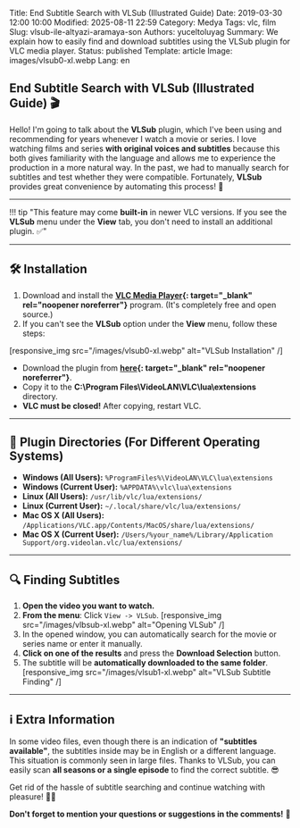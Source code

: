 Title: End Subtitle Search with VLSub (Illustrated Guide)
Date: 2019-03-30 12:00 10:00
Modified: 2025-08-11 22:59
Category: Medya
Tags: vlc, film
Slug: vlsub-ile-altyazi-aramaya-son
Authors: yuceltoluyag
Summary: We explain how to easily find and download subtitles using the VLSub plugin for VLC media player.
Status: published
Template: article
Image: images/vlsub0-xl.webp
Lang: en

## End Subtitle Search with VLSub (Illustrated Guide) 🎬

Hello! I'm going to talk about the **VLSub** plugin, which I've been using and recommending for years whenever I watch a movie or series. I love watching films and series **with original voices and subtitles** because this both gives familiarity with the language and allows me to experience the production in a more natural way. In the past, we had to manually search for subtitles and test whether they were compatible. Fortunately, **VLSub** provides great convenience by automating this process! 🚀

---

!!! tip "This feature may come **built-in** in newer VLC versions. If you see the **VLSub** menu under the **View** tab, you don't need to install an additional plugin. ✅"

---

## 🛠 Installation

1. Download and install the **[VLC Media Player](https://www.videolan.org/vlc/index.tr.html){: target="\_blank" rel="noopener noreferrer"}** program. (It's completely free and open source.)
2. If you can't see the **VLSub** option under the **View** menu, follow these steps:

[responsive_img src="/images/vlsub0-xl.webp" alt="VLSub Installation" /]

- Download the plugin from **[here](https://addons.videolan.org/p/1154045/){: target="\_blank" rel="noopener noreferrer"}**.
- Copy it to the **C:\Program Files\VideoLAN\VLC\lua\extensions** directory.
- **VLC must be closed!** After copying, restart VLC.

---

## 📂 Plugin Directories (For Different Operating Systems)

- **Windows (All Users):** `%ProgramFiles%\VideoLAN\VLC\lua\extensions`
- **Windows (Current User):** `%APPDATA%\vlc\lua\extensions`
- **Linux (All Users):** `/usr/lib/vlc/lua/extensions/`
- **Linux (Current User):** `~/.local/share/vlc/lua/extensions/`
- **Mac OS X (All Users):** `/Applications/VLC.app/Contents/MacOS/share/lua/extensions/`
- **Mac OS X (Current User):** `/Users/%your_name%/Library/Application Support/org.videolan.vlc/lua/extensions/`

---

## 🔍 Finding Subtitles

1. **Open the video you want to watch.**
2. **From the menu**: Click `View -> VLSub`.
   [responsive_img src="/images/vlbsub-xl.webp" alt="Opening VLSub" /]
3. In the opened window, you can automatically search for the movie or series name or enter it manually.
4. **Click on one of the results** and press the **Download Selection** button.
5. The subtitle will be **automatically downloaded to the same folder**.
   [responsive_img src="/images/vlsub1-xl.webp" alt="VLSub Subtitle Finding" /]

---

## ℹ️ Extra Information

In some video files, even though there is an indication of **"subtitles available"**, the subtitles inside may be in English or a different language. This situation is commonly seen in large files. Thanks to VLSub, you can easily scan **all seasons or a single episode** to find the correct subtitle. 😎

Get rid of the hassle of subtitle searching and continue watching with pleasure! 🎥🍿

**Don't forget to mention your questions or suggestions in the comments!** 🤗

